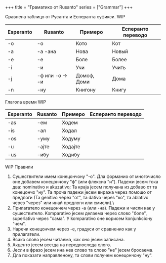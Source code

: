 +++
title = "Граматико от Rusanto"
series = ["Grammar"]
+++

Сравнена таблицо от Русанта и Есперанта суфикси. WIP

| Esperanto | Rusanto | Примеро  | Есперанто переводо |
|----------|----------|-----------|--------------|
| -o        |   -о       |    Кото       | Кот         |
| -a        |   -а  -ана   |     Нова      |    Новый          |
| -e        |    -е      |     Боле      |      Более        |
|   -i      |     -и     |     Учи      |      Учить        |
|   -j      |     -ф   или -о -> -и  |      Домоф,  Доми   |     Дома         |
|   -n      |    -ну      |    Книгону       |     Книгу         |

Глагола времи WIP

| Esperanto | Rusanto | Примеро  | Есперанто переводо |
|----------|----------|-----------|--------------|
|   -as      |    -ем      |     Ходем      |              |
|    -is     |     -ал     |     Ходал      |              |
|    -os     |     -уму     |      Ходуму     |              |
|    -u     |     -ајте     |     Ходајте      |              |
|    -us     |     -ибу     |    Ходибу       |              |


WIP
Правили
1. Сушествители имем конецончону "-о". Дла форманио от многочисло оне добавем конецончону "ф" (или флексиа "и"). Падежи јесем тока два: nominativo и akuzativo; Та краја јесем получана из добаво от та конецончо "ну". Та проча падежи јесем виража через помошо от предлоги (Та genitivo через "от", та dativo через "ко", та ablativo через "через" или инай предлоги или смисли).\
2. Прилагатело конецончем через -а (или -на). Падежи и числи как у сушествитело. Komparativo јесем делаема через слово "боле", superlativo через "сама". У komparativo оне корисем konjunkcioну "чем".
3. Наречи конецончем через -е, градуси от сравненио как у прилагатели.
4. Всако слово јесем читаема, как оно јесем записана.
5. Акценто јесем всегда на передпоследа слого.
6. Јесли в фразо јесем ина неа слово та слово "не" јесем бросаема.
7. Дла показати направленону, та слови получем конецончону "ну".
